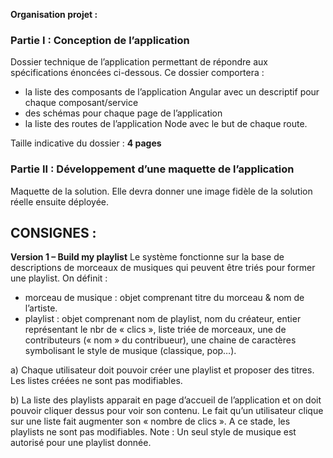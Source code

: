 **Organisation projet :**

### Partie I : Conception de l’application
Dossier technique de l’application permettant de répondre aux spécifications 
énoncées ci-dessous. Ce dossier comportera : 
  - la liste des composants de l’application Angular avec un descriptif pour chaque
composant/service
  - des schémas pour chaque page de l’application 
  -  la liste des routes de l’application Node avec
le but de chaque route.

Taille indicative du dossier : **4 pages**

### Partie II : Développement d’une maquette de l’application
Maquette de la solution. Elle devra donner une image fidèle de la solution
réelle ensuite déployée.

## CONSIGNES : 

**Version 1 – Build my playlist**
Le système fonctionne sur la base de descriptions de morceaux de musiques qui peuvent être triés pour former une
playlist. On définit  :
  -  morceau de musique : objet comprenant titre du morceau & nom de l’artiste.
  -  playlist :  objet comprenant  nom de playlist,  nom du créateur,  entier représentant le
    nbr de « clics »,  liste triée de morceaux, une  de contributeurs (« nom » du contribueur), une
    chaine de caractères symbolisant le style de musique (classique, pop…).
    
a) Chaque utilisateur doit pouvoir créer une playlist et proposer des titres. Les listes créées ne
  sont pas modifiables.
  
b) La liste des playlists apparait en page d’accueil de l’application et on doit pouvoir cliquer dessus pour voir
  son contenu. Le fait qu’un utilisateur clique sur une liste fait augmenter son « nombre de clics ».
  A ce stade, les playlists ne sont pas modifiables.
  Note : Un seul style de musique est autorisé pour une playlist donnée.
